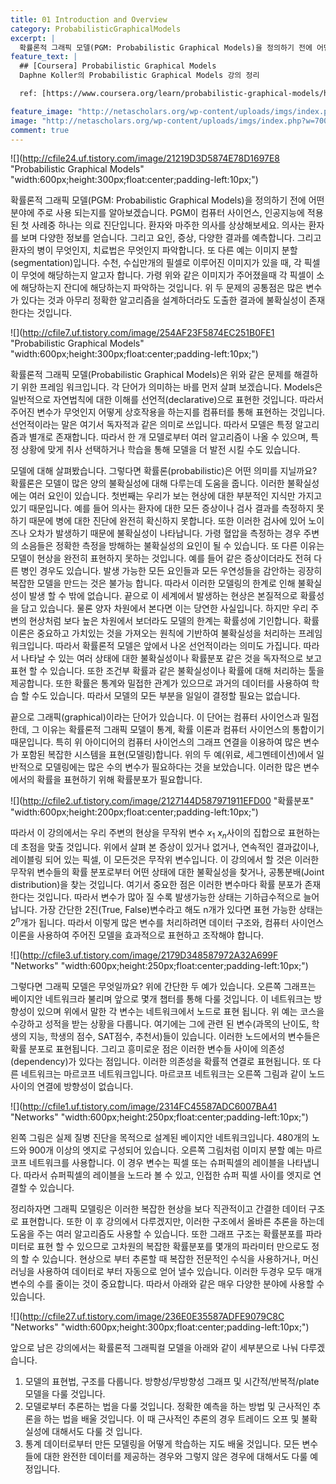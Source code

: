 ```yaml
---
title: 01 Introduction and Overview
category: ProbabilisticGraphicalModels
excerpt: |
  확률론적 그래픽 모델(PGM: Probabilistic Graphical Models)을 정의하기 전에 어떤 분야에 주로 사용 되는지를 알아보겠습니다.
feature_text: |
  ## [Coursera] Probabilistic Graphical Models
  Daphne Koller의 Probabilistic Graphical Models 강의 정리

  ref: [https://www.coursera.org/learn/probabilistic-graphical-models/home](https://www.coursera.org/learn/probabilistic-graphical-models/home "coursera")

feature_image: "http://netascholars.org/wp-content/uploads/imgs/index.php?w=700&src=http://netascholars.org/wp-content/uploads/2013/04/9780262258357-1024x512.jpg"
image: "http://netascholars.org/wp-content/uploads/imgs/index.php?w=700&src=http://netascholars.org/wp-content/uploads/2013/04/9780262258357-1024x512.jpg"
comment: true
---
```


![](http://cfile24.uf.tistory.com/image/21219D3D5874E78D1697E8 "Probabilistic Graphical Models" "width:600px;height:300px;float:center;padding-left:10px;")

확률론적 그래픽 모델(PGM: Probabilistic Graphical Models)을 정의하기 전에 어떤 분야에 주로 사용 되는지를 알아보겠습니다. PGM이 컴퓨터 사이언스, 인공지능에 적용 된 첫 사례중 하나는 의료 진단입니다. 환자와 마주한 의사를 상상해보세요. 의사는 환자를 보며 다양한 정보를 얻습니다. 그리고 요인, 증상, 다양한 결과를 예측합니다. 그리고 환자의 병이 무엇인지, 치료법은 무엇인지 파악합니다. 또 다른 예는 이미지 분할(segmentation)입니다. 수천, 수십만개의 필셀로 이루어진 이미지가 있을 때, 각 픽셀이 무엇에 해당하는지 알고자 합니다. 가령 위와 같은 이미지가 주어졌을때 각 픽셀이 소에 해당하는지 잔디에 해당하는지 파악하는 것입니다. 위 두 문제의 공통점은 많은 변수가 있다는 것과 아무리 정확한 알고리즘을 설계하더라도 도출한 결과에 불확실성이 존재한다는 것입니다. 

![](http://cfile7.uf.tistory.com/image/254AF23F5874EC251B0FE1 "Probabilistic Graphical Models" "width:600px;height:300px;float:center;padding-left:10px;")

확률론적 그래픽 모델(Probabilistic Graphical Models)은 위와 같은 문제를 해결하기 위한 프레임 워크입니다. 각 단어가 의미하는 바를 먼저 살펴 보겠습니다.  Models은 일반적으로 자연법칙에 대한 이해를 선언적(declarative)으로 표현한 것입니다. 따라서 주어진 변수가 무엇인지 어떻게 상호작용을 하는지를 컴퓨터를 통해 표현하는 것입니다. 선언적이라는 말은 여기서 독자적과 같은 의미로 쓰입니다. 따라서 모델은 특정 알고리즘과 별개로 존재합니다. 따라서 한 개 모델로부터 여러 알고리즘이 나올 수 있으며, 특정 상황에 맞게 취사 선택하거나 학습을 통해 모델을 더 발전 시킬 수도 있습니다. 

 모델에 대해 살펴봤습니다. 그렇다면 확률론(probabilistic)은 어떤 의미를 지닐까요? 확률론은 모델이 많은 양의 불확실성에 대해 다루는데 도움을 줍니다. 이러한 불확실성에는 여러 요인이 있습니다. 첫번째는 우리가 보는 현상에 대한 부분적인 지식만 가지고 있기 때문입니다. 예를 들어 의사는 환자에 대한 모든 증상이나 검사 결과를 측정하지 못하기 때문에 병에 대한 진단에 완전히 확신하지 못합니다. 또한 이러한 검사에 있어 노이즈나 오차가 발생하기 때문에 불확실성이 나타납니다. 가령 혈압을 측정하는 경우 주변의 소음들은 정확한 측정을 방해하는 불확실성의 요인이 될 수 있습니다. 또 다른 이유는 모델이 현상을 완전히 표현하지 못하는 것입니다. 예를 들어 같은 증상이더라도 전혀 다른 병인 경우도 있습니다. 발생 가능한 모든 요인들과 모든 우연성들을 감안하는 굉장히 복잡한 모델을 만드는 것은 불가능 합니다. 따라서 이러한 모델링의 한계로 인해 불확실성이 발생 할 수 밖에 없습니다. 끝으로 이 세계에서 발생하는 현상은 본질적으로 확률성을 담고 있습니다. 물론 양자 차원에서 본다면 이는 당연한 사실입니다. 하지만 우리 주변의 현상처럼 보다 높은 차원에서 보더라도 모델의 한계는 확률성에 기인합니다. 확률 이론은 중요하고 가치있는 것을 가져오는 원칙에 기반하여 불확실성을 처리하는 프레임워크입니다. 따라서 확률론적 모델은 앞에서 나온 선언적이라는 의미도 가집니다. 따라서 나타날 수 있는 여러 상태에 대한 불확실성이나 확률분포 같은 것을 독자적으로 보고 표현 할 수 있습니다. 또한 조건부 확률과 같은 불확실성이나 확률에 대해 처리하는 툴을 제공합니다. 또한 확률은 통계와 밀접한 관계가 있으므로 과거의 데이터를 사용하여 학습 할 수도 있습니다. 따라서 모델의 모든 부분을 일일이 결정할 필요는 없습니다.        

 끝으로 그래픽(graphical)이라는 단어가 있습니다. 이 단어는 컴퓨터 사이언스과 밀접한데, 그 이유는 확률론적 그래픽 모델이 통계, 확률 이론과 컴퓨터 사이언스의 통합이기 때문입니다. 특히 위 아이디어의 컴퓨터 사이언스의 그래프 연결을 이용하여 많은 변수가 포함된 복잡한 시스템을 표현(모델링)합니다. 위의 두 예(위료, 세그멘테이션)에서 일반적으로 모델링에는 많은 수의 변수가 필요하다는 것을 보았습니다. 이러한 많은 변수에서의 확률을 표현하기 위해 확률분포가 필요합니다.  
 
![](http://cfile2.uf.tistory.com/image/2127144D587971911EFD00 "확률분포" "width:600px;height:200px;float:center;padding-left:10px;")

따라서 이 강의에서는 우리 주변의 현상을 무작위 변수 $x_1~x_n$사이의 집합으로 표현하는데 초점을 맞출 것입니다. 위에서 살펴 본 증상이 있거나 없거나, 연속적인 결과값이나, 레이블링 되어 있는 픽셀, 이 모든것은 무작위 변수입니다. 이 강의에서 할 것은 이러한 무작위 변수들의 확률 분포로부터 어떤 상태에 대한 불확실성을 찾거나, 공통분배(Joint distribution)을 찾는 것입니다. 여기서 중요한 점은 이러한 변수마다 확률 분포가 존재한다는 것입니다. 따라서 변수가 많아 질 수록 발생가능한 상태는 기하급수적으로 늘어 납니다. 가장 간단한 2진(True, False)변수라고 해도 n개가 있다면 표현 가능한 상태는 $2^n$개가 됩니다. 따라서 이렇게 많은 변수를 처리하려면 데이터 구조와, 컴퓨터 사이언스 이론을 사용하여 주어진 모델을 효과적으로 표현하고 조작해야 합니다.    

![](http://cfile3.uf.tistory.com/image/2179D348587972A32A699F "Networks" "width:600px;height:250px;float:center;padding-left:10px;")

그렇다면 그래픽 모델은 무엇일까요? 위에 간단한 두 예가 있습니다. 오른쪽 그래프는 베이지안 네트워크라 불리며 앞으로 몇개 챕터를 통해 다룰 것입니다. 이 네트워크는 방향성이 있으며 위에서 말한 각 변수는 네트워크에서 노드로 표현 됩니다. 위 예는 코스을 수강하고 성적을 받는 상황을 다룹니다. 여기에는 그에 관련 된 변수(과목의 난이도, 학생의 지능, 학생의 점수, SAT점수, 추천서)들이 있습니다. 이러한 노드에서의 변수들은 확률 분포로 표현됩니다. 그리고 흥미로운 점은 이러한 변수들 사이에 의존성(dependency)가 있다는 점입니다. 이러한 의존성을 확률적 연결로 표현됩니다. 또 다른 네트워크는 마르코프 네트워크입니다. 마르코프 네트워크는 오른쪽 그림과 같이 노드 사이의 연결에 방향성이 없습니다.    

![](http://cfile1.uf.tistory.com/image/2314FC45587ADC6007BA41 "Networks" "width:600px;height:250px;float:center;padding-left:10px;")

왼쪽 그림은 실제 질병 진단을 목적으로 설계된 베이지안 네트워크입니다. 480개의 노드와 900개 이상의 엣지로 구성되어 있습니다. 오른쪽 그림처럼 이미지 분할 예는 마르코프 네트워크를 사용합니다. 이 경우 변수는 픽셀 또는 슈퍼픽셀의 레이블을 나타냅니다. 따라서 슈퍼픽셀의 레이블을 노드라 볼 수 있고, 인접한 슈퍼 픽셀 사이를 엣지로 연결할 수 있습니다.  

정리하자면 그래픽 모델링은 이러한 복잡한 현상을 보다 직관적이고 간결한 데이터 구조로 표현합니다. 또한 이 후 강의에서 다루겠지만, 이러한 구조에서 올바른 추론을 하는데 도움을 주는 여러 알고리즘도 사용할 수 있습니다. 또한 그래프 구조는 확률분포를 파라미터로 표현 할 수 있으므로 고차원의 복잡한 확률분포를 몇개의 파라미터 만으로도 정의 할 수 있습니다. 현상으로 부터 추론할 때 복잡한 전문적인 수식을 사용하거나, 머신러닝을 사용하여 데이터로 부터 자동으로 얻어 낼수 있습니다. 이러한 두경우 모두 매개변수의 수를 줄이는 것이 중요합니다. 따라서 아래와 같은 매우 다양한 분야에 사용할 수 있습니다. 

![](http://cfile27.uf.tistory.com/image/236E0E35587ADFE9079C8C "Networks" "width:600px;height:300px;float:center;padding-left:10px;")

앞으로 남은 강의에서는 확률론적 그래픽컬 모델을 아래와 같이 세부분으로 나눠 다루겠습니다. 

1. 모델의 표현법, 구조를 다룹니다. 방향성/무방향성 그래프 및 시간적/반복적/plate 모델을 다룰 것입니다. 
2. 모델로부터 추론하는 법을 다룰 것입니다. 정확한 예측을 하는 방법 및 근사적인 추론을 하는 법을 배울 것입니다. 이 때 근사적인 추론의 경우 트레이드 오프 및 불확실성에 대해서도 다룰 것 입니다.
3. 통계 데이터로부터 만든 모델링을 어떻게 학습하는 지도 배울 것입니다. 모든 변수들에 대한 완전한 데이터를 제공하는 경우와 그렇지 않은 경우에 대해서도 다룰 예정입니다.   